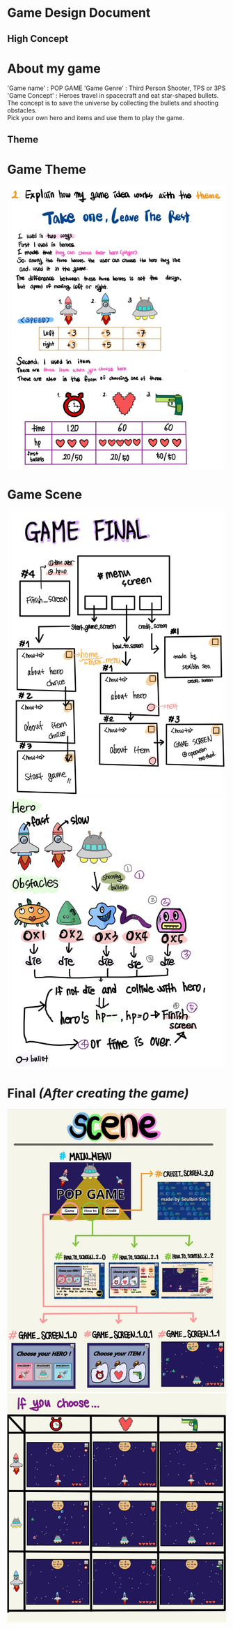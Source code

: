 Game Design Document
=====================
High Concept
--------------

# About my game
 'Game name' : POP GAME
 'Game Genre' : Third Person Shooter, TPS or 3PS
 'Game Concept' : Heroes travel in spacecraft and eat star-shaped bullets.          
    The concept is to save the universe by collecting the bullets and shooting obstacles.    
    Pick your own hero and items and use them to play the game.      

Theme
-------
# Game Theme 
![ex_screenshot](./../images/theme.jpg)

# Game Scene
![ex_screenshot](./../images/before_to_start.png)
![ex_screenshot](./../images/before_to_start_2.jpg)   

# Final *(After creating the game)*
![ex_screenshot](./../images/scene1.jpg)
![ex_screenshot](./../images/scene2.jpg)
